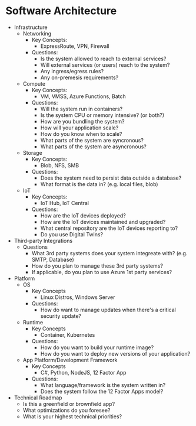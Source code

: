 # Software Architecture

* Infrastructure
    * Networking
        * Key Concepts:
            * ExpressRoute, VPN, Firewall
        * Questions:
            * Is the system allowed to reach to external services?
            * Will external services (or users) reach to the system?
            * Any ingress/egress rules?
            * Any on-premesis requirements?
    * Compute
        * Key Concepts:
            * VM, VMSS, Azure Functions, Batch
        * Questions:
            * Will the system run in containers?
            * Is the system CPU or memory intensive? (or both?)
            * How are you bundling the system?
            * How will your application scale?
            * How do you know when to scale?
            * What parts of the system are syncronous?  
            * What parts of the system are asyncronous?
    * Storage
        * Key Concepts:
            * Blob, NFS, SMB
        * Questions:
            * Does the system need to persist data outside a database?
            * What format is the data in?  (e.g. local files, blob)
    * IoT
        * Key Concepts:
            * IoT Hub, IoT Central
        * Questions:
            * How are the IoT devices deployed?
            * How are the IoT devices maintained and upgraded?
            * What central repository are the IoT devices reporting to?
            * Do you use Digital Twins?
* Third-party Integrations
    * Questions
        * What 3rd party systems does your system integreate with? (e.g. SMTP, Database)
        * How do you plan to manage these 3rd party systems?
        * If applicable, do you plan to use Azure 1st party services?
* Platform
    * OS
        * Key Concepts
            * Linux Distros, Windows Server
        * Questions:
            * How do want to manage updates when there's a critical security update?
    * Runtime
        * Key Concepts
            * Container, Kubernetes
        * Questions:
            * How do you want to build your runtime image?
            * How do you want to deploy new versions of your application?
    * App Platform/Development Framework
        * Key Concepts
            * C#, Python, NodeJS, 12 Factor App
        * Questions:
            * What language/framework is the system written in?
            * Does the system follow the 12 Factor Apps model?
* Technical Roadmap
    * Is this a greenfield or brownfield app?
    * What optimizations do you foresee?
    * What is your highest technical priorities?
